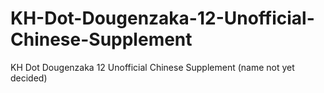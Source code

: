 # KH-Dot-Dougenzaka-12-Unofficial-Chinese-Supplement
KH Dot Dougenzaka 12 Unofficial Chinese Supplement (name not yet decided)
